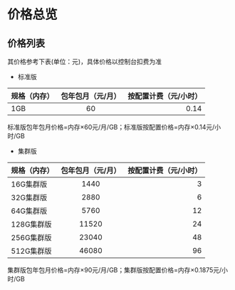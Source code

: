 # 价格总览

##  价格列表
其价格参考下表(单位：元)，具体价格以控制台扣费为准

- 标准版

规格（内存）|包年包月（元/月）|按配置计费（元/小时）
---|:--:|---:
1GB|60|0.14

标准版包年包月价格=内存×60元/月/GB；标准版按配置价格=内存×0.14元/小时/GB

- 集群版

规格（内存）|包年包月（元/月）|按配置计费（元/小时）
---|:--:|---:
16G集群版|1440|3
32G集群版|2880|6
64G集群版|5760|12
128G集群版|11520|24
256G集群版|23040|48
512G集群版|46080|96

集群版包年包月价格=内存×90元/月/GB；集群版按配置价格=内存×0.1875元/小时/GB
